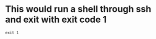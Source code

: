 # This would run a shell through ssh and exit with exit code 1
```shell ssh -i ~/.ssh/virtualbox dominik@dominik-VirtualBox.local -p1337
exit 1
```